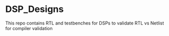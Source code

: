 # DSP_Designs
This repo contains RTL and testbenches for DSPs to validate RTL vs Netlist for compiler validation
